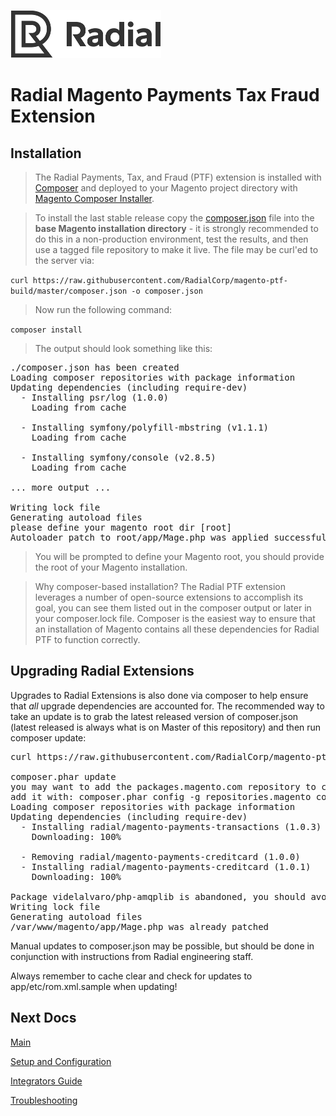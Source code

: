 [![Radial Logo](assets/radial_logo.png)](http://www.radial.com/)

# Radial Magento Payments Tax Fraud Extension


## Installation

> The Radial Payments, Tax, and Fraud (PTF) extension is installed with [Composer](https://getcomposer.org/) and deployed to your Magento project directory with [Magento Composer Installer](https://github.com/Cotya/magento-composer-installer).

> To install the last stable release copy the [composer.json](composer.json) file into the **base Magento installation directory** - it is strongly recommended to do this in a non-production environment, test the results, and then use a tagged file repository to make it live. The file may be curl'ed to the server via:

`curl https://raw.githubusercontent.com/RadialCorp/magento-ptf-build/master/composer.json -o composer.json`

> Now run the following command:

`composer install`

> The output should look something like this:

<pre>
./composer.json has been created
Loading composer repositories with package information
Updating dependencies (including require-dev)
  - Installing psr/log (1.0.0)
    Loading from cache

  - Installing symfony/polyfill-mbstring (v1.1.1)
    Loading from cache

  - Installing symfony/console (v2.8.5)
    Loading from cache

... more output ...

Writing lock file
Generating autoload files
please define your magento root dir [root]
Autoloader patch to root/app/Mage.php was applied successfully
</pre>

> You will be prompted to define your Magento root, you should provide the root of your Magento installation.

> Why composer-based installation?  The Radial PTF extension leverages a number of open-source extensions to accomplish its goal, you can see them listed out in the composer output or later in your composer.lock file.  Composer is the easiest way to ensure that an installation of Magento contains all these dependencies for Radial PTF to function correctly.  

## Upgrading Radial Extensions

Upgrades to Radial Extensions is also done via composer to help ensure that *all* upgrade dependencies are accounted for.  The recommended way to take an update is to grab the latest released version of composer.json (latest released is always what is on Master of this repository) and then run composer update:

<pre>
curl https://raw.githubusercontent.com/RadialCorp/magento-ptf-build/master/composer.json -o composer.json

composer.phar update
you may want to add the packages.magento.com repository to composer.
add it with: composer.phar config -g repositories.magento composer https?://packages.magento.com
Loading composer repositories with package information
Updating dependencies (including require-dev)
  - Installing radial/magento-payments-transactions (1.0.3)
    Downloading: 100%

  - Removing radial/magento-payments-creditcard (1.0.0)
  - Installing radial/magento-payments-creditcard (1.0.1)
    Downloading: 100%

Package videlalvaro/php-amqplib is abandoned, you should avoid using it. Use php-amqplib/php-amqplib instead.
Writing lock file
Generating autoload files
/var/www/magento/app/Mage.php was already patched
</pre>

Manual updates to composer.json may be possible, but should be done in conjunction with instructions from Radial engineering staff.

Always remember to cache clear and check for updates to app/etc/rom.xml.sample when updating!

## Next Docs

[Main](../README.md)

[Setup and Configuration](SETUP.md)

[Integrators Guide](SI.md)

[Troubleshooting](SUPPORT.md)
